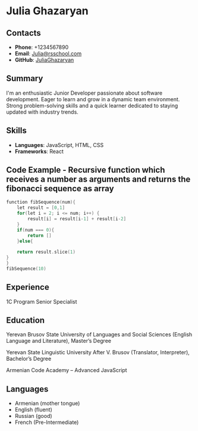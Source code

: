# Julia Ghazaryan

## Contacts

- **Phone**: +1234567890
- **Email**: Julia@rsschool.com
- **GitHub**: [JuliaGhazaryan](https://github.com/JuliaGhazaryan)

## Summary
I'm an enthusiastic Junior Developer passionate about software development. Eager to learn and grow in a dynamic team environment. Strong problem-solving skills and a quick learner dedicated to staying updated with industry trends.

## Skills
- **Languages**: JavaScript, HTML, CSS
- **Frameworks**: React

## Code Example - Recursive function which receives  a number as arguments and returns the fibonacci sequence as array
```c
function fibSequence(num){
    let result = [0,1]
    for(let i = 2; i <= num; i++) {
        result[i] = result[i-1] + result[i-2]
    }
    if(num === 0){
        return []
    }else{
        
    return result.slice(1)
}
}
fibSequence(10)
```
## Experience
1C Program Senior Specialist
## Education
Yerevan Brusov State University of Languages and Social Sciences (English Language and Literature), Master’s Degree

Yerevan State Linguistic University After V. Brusov (Translator, Interpreter), Bachelor’s Degree

Armenian Code Academy – Advanced JavaScript

## Languages

- Armenian (mother tongue)
- English (fluent)
- Russian (good)
- French (Pre-Intermediate)

